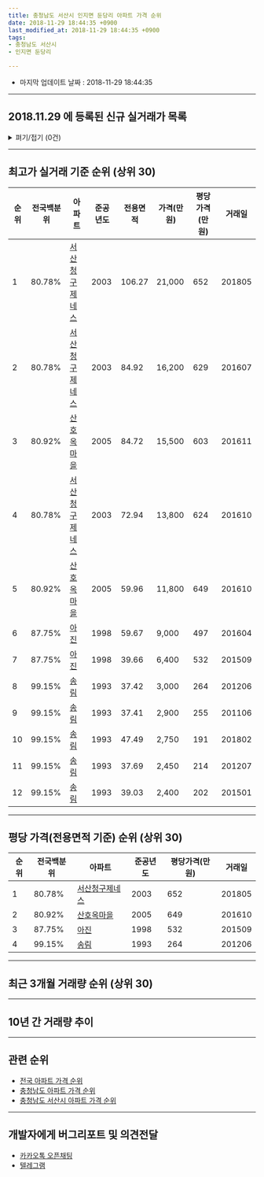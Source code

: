 ```yaml
---
title: 충청남도 서산시 인지면 둔당리 아파트 가격 순위
date: 2018-11-29 18:44:35 +0900
last_modified_at: 2018-11-29 18:44:35 +0900
tags:
- 충청남도 서산시
- 인지면 둔당리

---
```


* 마지막 업데이트 날짜 : 2018-11-29 18:44:35

---

## 2018.11.29 에 등록된 신규 실거래가 목록

<details>
<summary>펴기/접기 (0건)</summary>
<div markdown="1">

|아파트|준공년도|전용면적|가격(만원)|평당가격(만원)|거래일|전국백분위|
|---|---|---|---|---|---|---|
|없음|||||||


</div>
</details>

---

## 최고가 실거래 기준 순위 (상위 30)


|순위|전국백분위|아파트|준공년도|전용면적|가격(만원)|평당가격(만원)|거래일|
|---|---|---|---|---|---|---|---|
|1|80.78%|[서산청구제네스](https://search.naver.com/search.naver?query=%EC%B6%A9%EC%B2%AD%EB%82%A8%EB%8F%84+%EC%84%9C%EC%82%B0%EC%8B%9C+%EC%9D%B8%EC%A7%80%EB%A9%B4+%EB%91%94%EB%8B%B9%EB%A6%AC+%EC%84%9C%EC%82%B0%EC%B2%AD%EA%B5%AC%EC%A0%9C%EB%84%A4%EC%8A%A4)|2003|106.27|21,000|652|201805|
|2|80.78%|[서산청구제네스](https://search.naver.com/search.naver?query=%EC%B6%A9%EC%B2%AD%EB%82%A8%EB%8F%84+%EC%84%9C%EC%82%B0%EC%8B%9C+%EC%9D%B8%EC%A7%80%EB%A9%B4+%EB%91%94%EB%8B%B9%EB%A6%AC+%EC%84%9C%EC%82%B0%EC%B2%AD%EA%B5%AC%EC%A0%9C%EB%84%A4%EC%8A%A4)|2003|84.92|16,200|629|201607|
|3|80.92%|[산호옥마을](https://search.naver.com/search.naver?query=%EC%B6%A9%EC%B2%AD%EB%82%A8%EB%8F%84+%EC%84%9C%EC%82%B0%EC%8B%9C+%EC%9D%B8%EC%A7%80%EB%A9%B4+%EB%91%94%EB%8B%B9%EB%A6%AC+%EC%82%B0%ED%98%B8%EC%98%A5%EB%A7%88%EC%9D%84)|2005|84.72|15,500|603|201611|
|4|80.78%|[서산청구제네스](https://search.naver.com/search.naver?query=%EC%B6%A9%EC%B2%AD%EB%82%A8%EB%8F%84+%EC%84%9C%EC%82%B0%EC%8B%9C+%EC%9D%B8%EC%A7%80%EB%A9%B4+%EB%91%94%EB%8B%B9%EB%A6%AC+%EC%84%9C%EC%82%B0%EC%B2%AD%EA%B5%AC%EC%A0%9C%EB%84%A4%EC%8A%A4)|2003|72.94|13,800|624|201610|
|5|80.92%|[산호옥마을](https://search.naver.com/search.naver?query=%EC%B6%A9%EC%B2%AD%EB%82%A8%EB%8F%84+%EC%84%9C%EC%82%B0%EC%8B%9C+%EC%9D%B8%EC%A7%80%EB%A9%B4+%EB%91%94%EB%8B%B9%EB%A6%AC+%EC%82%B0%ED%98%B8%EC%98%A5%EB%A7%88%EC%9D%84)|2005|59.96|11,800|649|201610|
|6|87.75%|[아진](https://search.naver.com/search.naver?query=%EC%B6%A9%EC%B2%AD%EB%82%A8%EB%8F%84+%EC%84%9C%EC%82%B0%EC%8B%9C+%EC%9D%B8%EC%A7%80%EB%A9%B4+%EB%91%94%EB%8B%B9%EB%A6%AC+%EC%95%84%EC%A7%84)|1998|59.67|9,000|497|201604|
|7|87.75%|[아진](https://search.naver.com/search.naver?query=%EC%B6%A9%EC%B2%AD%EB%82%A8%EB%8F%84+%EC%84%9C%EC%82%B0%EC%8B%9C+%EC%9D%B8%EC%A7%80%EB%A9%B4+%EB%91%94%EB%8B%B9%EB%A6%AC+%EC%95%84%EC%A7%84)|1998|39.66|6,400|532|201509|
|8|99.15%|[송림](https://search.naver.com/search.naver?query=%EC%B6%A9%EC%B2%AD%EB%82%A8%EB%8F%84+%EC%84%9C%EC%82%B0%EC%8B%9C+%EC%9D%B8%EC%A7%80%EB%A9%B4+%EB%91%94%EB%8B%B9%EB%A6%AC+%EC%86%A1%EB%A6%BC)|1993|37.42|3,000|264|201206|
|9|99.15%|[송림](https://search.naver.com/search.naver?query=%EC%B6%A9%EC%B2%AD%EB%82%A8%EB%8F%84+%EC%84%9C%EC%82%B0%EC%8B%9C+%EC%9D%B8%EC%A7%80%EB%A9%B4+%EB%91%94%EB%8B%B9%EB%A6%AC+%EC%86%A1%EB%A6%BC)|1993|37.41|2,900|255|201106|
|10|99.15%|[송림](https://search.naver.com/search.naver?query=%EC%B6%A9%EC%B2%AD%EB%82%A8%EB%8F%84+%EC%84%9C%EC%82%B0%EC%8B%9C+%EC%9D%B8%EC%A7%80%EB%A9%B4+%EB%91%94%EB%8B%B9%EB%A6%AC+%EC%86%A1%EB%A6%BC)|1993|47.49|2,750|191|201802|
|11|99.15%|[송림](https://search.naver.com/search.naver?query=%EC%B6%A9%EC%B2%AD%EB%82%A8%EB%8F%84+%EC%84%9C%EC%82%B0%EC%8B%9C+%EC%9D%B8%EC%A7%80%EB%A9%B4+%EB%91%94%EB%8B%B9%EB%A6%AC+%EC%86%A1%EB%A6%BC)|1993|37.69|2,450|214|201207|
|12|99.15%|[송림](https://search.naver.com/search.naver?query=%EC%B6%A9%EC%B2%AD%EB%82%A8%EB%8F%84+%EC%84%9C%EC%82%B0%EC%8B%9C+%EC%9D%B8%EC%A7%80%EB%A9%B4+%EB%91%94%EB%8B%B9%EB%A6%AC+%EC%86%A1%EB%A6%BC)|1993|39.03|2,400|202|201501|


---

## 평당 가격(전용면적 기준) 순위 (상위 30)


|순위|전국백분위|아파트|준공년도|평당가격(만원)|거래일|
|---|---|---|---|---|---|
|1|80.78%|[서산청구제네스](https://search.naver.com/search.naver?query=%EC%B6%A9%EC%B2%AD%EB%82%A8%EB%8F%84+%EC%84%9C%EC%82%B0%EC%8B%9C+%EC%9D%B8%EC%A7%80%EB%A9%B4+%EB%91%94%EB%8B%B9%EB%A6%AC+%EC%84%9C%EC%82%B0%EC%B2%AD%EA%B5%AC%EC%A0%9C%EB%84%A4%EC%8A%A4)|2003|652|201805|
|2|80.92%|[산호옥마을](https://search.naver.com/search.naver?query=%EC%B6%A9%EC%B2%AD%EB%82%A8%EB%8F%84+%EC%84%9C%EC%82%B0%EC%8B%9C+%EC%9D%B8%EC%A7%80%EB%A9%B4+%EB%91%94%EB%8B%B9%EB%A6%AC+%EC%82%B0%ED%98%B8%EC%98%A5%EB%A7%88%EC%9D%84)|2005|649|201610|
|3|87.75%|[아진](https://search.naver.com/search.naver?query=%EC%B6%A9%EC%B2%AD%EB%82%A8%EB%8F%84+%EC%84%9C%EC%82%B0%EC%8B%9C+%EC%9D%B8%EC%A7%80%EB%A9%B4+%EB%91%94%EB%8B%B9%EB%A6%AC+%EC%95%84%EC%A7%84)|1998|532|201509|
|4|99.15%|[송림](https://search.naver.com/search.naver?query=%EC%B6%A9%EC%B2%AD%EB%82%A8%EB%8F%84+%EC%84%9C%EC%82%B0%EC%8B%9C+%EC%9D%B8%EC%A7%80%EB%A9%B4+%EB%91%94%EB%8B%B9%EB%A6%AC+%EC%86%A1%EB%A6%BC)|1993|264|201206|


---

## 최근 3개월 거래량 순위 (상위 30)


<div style="width:100%;">
    <canvas id="deal_count_ranking" height="250"></canvas>
</div>


<script>
new Chart(document.getElementById("deal_count_ranking"), {
    type: 'horizontalBar',
    data: {
        labels: ['서산청구제네스', '산호옥마을', '아진'],
        datasets: [{
            label: '실거래 수',
            data: [4, 3, 1],
            borderColor: "rgba(255, 0, 128, 1)",
            backgroundColor: "rgba(255, 0, 128, 0.5)",
            fill: false,
        }]
    },
    options: {
        responsive: true,
        title: {
            display: true,
            text: '최근 3개월 거래량 순위'
        },
        tooltips: {
            mode: 'index',
            intersect: false,
            callbacks: {
                title: function(tooltipItems, data) {
                    return "실거래 수:";
                },
                label: function(tooltipItem, data) {
                    return data.labels[tooltipItem.index] + ": " + tooltipItem.xLabel;
                }
            }
        },
        hover: {
            mode: 'nearest',
            intersect: true
        },
        scales: {
            xAxes: [{
                display: true,
                scaleLabel: {
                    display: true,
                    labelString: '실거래 수'
                },
                ticks: {
                    suggestedMin: 0,
                }
            }],
            yAxes: [{
                display: true,
                ticks: {
                    autoSkip: false,
                    callback: function(value, index, values) {
                        if (value.length > 15)
                            return value.substr(0, 13) + "...";
                        else
                            return value;
                    }
                },
                scaleLabel: {
                    display: false,
                }
            }]
        }
    }
});

</script>


---

## 10년 간 거래량 추이


<div style="width:100%;">
    <canvas id="deal_progress" height="250"></canvas>
</div>

<script>
new Chart(document.getElementById("deal_progress"), {
    type: 'line',
    data: {
        labels: ['200811','200812','200901','200902','200903','200904','200905','200906','200907','200908','200909','200910','200911','200912','201001','201002','201003','201004','201005','201006','201007','201008','201009','201010','201011','201012','201101','201102','201103','201104','201105','201106','201107','201108','201109','201110','201111','201112','201201','201202','201203','201204','201205','201206','201207','201208','201209','201210','201211','201212','201301','201302','201303','201304','201305','201306','201307','201308','201309','201310','201311','201312','201401','201402','201403','201404','201405','201406','201407','201408','201409','201410','201411','201412','201501','201502','201503','201504','201505','201506','201507','201508','201509','201510','201511','201512','201601','201602','201603','201604','201605','201606','201607','201608','201609','201610','201611','201612','201701','201702','201703','201704','201705','201706','201707','201708','201709','201710','201711','201712','201801','201802','201803','201804','201805','201806','201807','201808','201809','201810','201811'],
        datasets: [{
            label: '실거래 수',
            pointRadius: 1,
            data: [9, 7, 2, 7, 16, 14, 13, 12, 13, 16, 23, 15, 23, 15, 14, 19, 22, 28, 25, 17, 12, 17, 7, 21, 13, 16, 22, 14, 11, 9, 13, 12, 9, 19, 10, 9, 11, 7, 8, 13, 12, 11, 4, 7, 10, 7, 7, 11, 10, 5, 8, 5, 13, 11, 7, 7, 5, 11, 17, 8, 6, 5, 10, 11, 21, 15, 8, 9, 12, 15, 19, 13, 13, 14, 16, 10, 20, 9, 13, 14, 10, 11, 10, 9, 9, 13, 9, 14, 8, 15, 2, 4, 8, 8, 11, 11, 11, 5, 5, 7, 7, 7, 5, 5, 5, 5, 9, 10, 6, 5, 8, 7, 6, 6, 5, 3, 7, 9, 2, 4, 2],
            borderColor: "rgba(255, 201, 14, 1)",
            backgroundColor: "rgba(255, 201, 14, 0.5)",
            fill: true,
        }]
    },
    options: {
        responsive: true,
        title: {
            display: true,
            text: '10년간 거래량 추이'
        },
        tooltips: {
            mode: 'index',
            intersect: false,
        },
        hover: {
            mode: 'nearest',
            intersect: true
        },
        scales: {
            xAxes: [{
                display: true,
                scaleLabel: {
                    display: true,
                    labelString: '년/월'
                }
            }],
            yAxes: [{
                display: true,
                ticks: {
                    suggestedMin: 0,
                },
                scaleLabel: {
                    display: true,
                    labelString: '실거래 수'
                }
            }]
        }
    }
});

</script>


---

## 관련 순위

- [전국 아파트 가격 순위](https://inasie.github.io/apt-ranking/전국)
- [충청남도 아파트 가격 순위](https://inasie.github.io/apt-ranking/충청남도)
- [충청남도 서산시 아파트 가격 순위](https://inasie.github.io/apt-ranking/충청남도-서산시)


---

## 개발자에게 버그리포트 및 의견전달

- [카카오톡 오픈채팅](https://open.kakao.com/o/gLJUAP4)
- [텔레그램](https://t.me/inasie)

